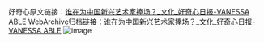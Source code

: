 好奇心原文链接：[谁在为中国新兴艺术家捧场？_文化_好奇心日报-VANESSA ABLE](https://www.qdaily.com/articles/4889.html)
WebArchive归档链接：[谁在为中国新兴艺术家捧场？_文化_好奇心日报-VANESSA ABLE](http://web.archive.org/web/20190623163307/https://www.qdaily.com/articles/4889.html)
![image](http://ww3.sinaimg.cn/large/007d5XDply1g3wccr05qhj30u03x07wh)